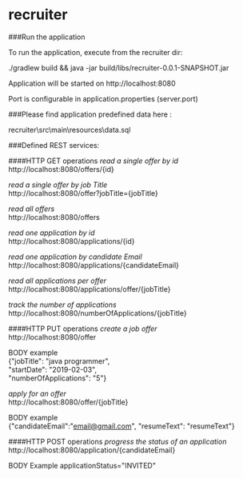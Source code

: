 # recruiter

###Run the application  

To run the application, execute from the recruiter dir:

./gradlew build && java -jar build/libs/recruiter-0.0.1-SNAPSHOT.jar

Application will be started on http://localhost:8080

Port is configurable in application.properties (server.port)

###Please find application predefined data here :

recruiter\src\main\resources\data.sql

###Defined REST services:

####HTTP GET operations 
*read a single offer by id*  
  http://localhost:8080/offers/{id}
  
  *read a single offer by job Title*  
    http://localhost:8080/offer?jobTitle={jobTitle}
   
   *read all offers*  
http://localhost:8080/offers

*read one application by id*  
http://localhost:8080/applications/{id}    

*read one application by candidate Email*
http://localhost:8080/applications/{candidateEmail}

*read  all applications per offer*
http://localhost:8080/applications/offer/{jobTitle}

*track the number of applications*
http://localhost:8080/numberOfApplications/{jobTitle}

####HTTP PUT operations
*create a job offer*  
http://localhost:8080/offer  

BODY  example  
    {"jobTitle": "java programmer",  
    	"startDate": "2019-02-03",  
    	"numberOfApplications": "5"}  

 
 *apply for an offer*  
 http://localhost:8080/offer/{jobTitle}  
 
 BODY  example   
 {"candidateEmail":"email@gmail.com",
 "resumeText": "resumeText"}  
 
 ####HTTP POST operations
*progress the status of an application*  
http://localhost:8080/application/{candidateEmail}

BODY Example
applicationStatus="INVITED"

